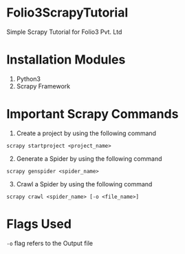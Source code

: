 # Folio3ScrapyTutorial
 Simple Scrapy Tutorial for Folio3 Pvt. Ltd

# Installation Modules

1. Python3
2. Scrapy Framework

# Important Scrapy Commands

1. Create a project by using the following command

```scrapy startproject <project_name>```

2. Generate a Spider by using the following command

```scrapy genspider <spider_name>```

3. Crawl a Spider by using the following command

```scrapy crawl <spider_name> [-o <file_name>]```

# Flags Used
``` -o ``` flag refers to the Output file